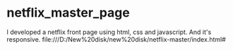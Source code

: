 # netflix_master_page
I developed a netflix front page using html, css and javascript. And it's responsive. file:///D:/New%20disk/new%20disk/netflix-master/index.html#
